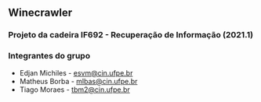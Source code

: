 ## Winecrawler
### Projeto da cadeira IF692 - Recuperação de Informação (2021.1)

### Integrantes do grupo

* Edjan Michiles - esvm@cin.ufpe.br
* Matheus Borba  - mlbas@cin.ufpe.br
* Tiago Moraes   - tbm2@cin.ufpe.br